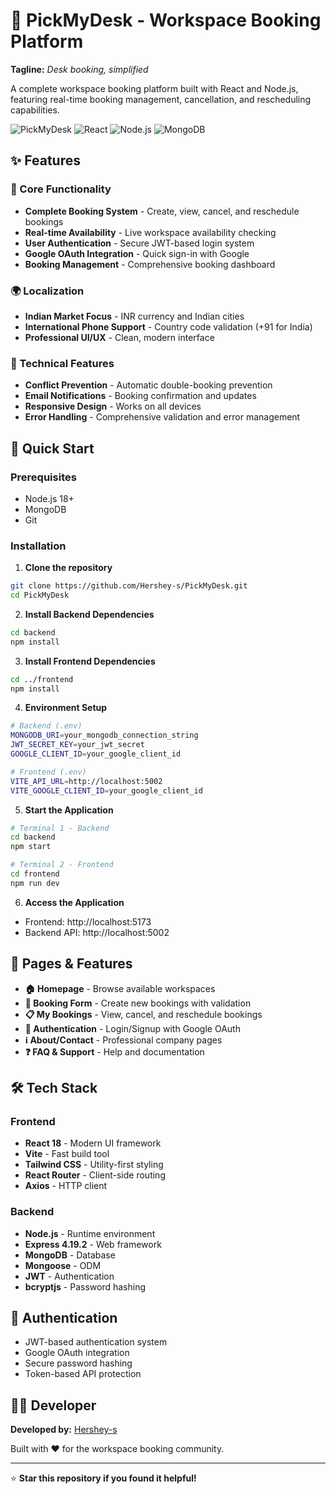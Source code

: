 # 🏢 PickMyDesk - Workspace Booking Platform

**Tagline:** *Desk booking, simplified*

A complete workspace booking platform built with React and Node.js, featuring real-time booking management, cancellation, and rescheduling capabilities.

![PickMyDesk](https://img.shields.io/badge/Status-Production%20Ready-brightgreen)
![React](https://img.shields.io/badge/React-18.x-blue)
![Node.js](https://img.shields.io/badge/Node.js-18.x-green)
![MongoDB](https://img.shields.io/badge/MongoDB-Latest-green)

## ✨ Features

### 🎯 Core Functionality
- **Complete Booking System** - Create, view, cancel, and reschedule bookings
- **Real-time Availability** - Live workspace availability checking
- **User Authentication** - Secure JWT-based login system
- **Google OAuth Integration** - Quick sign-in with Google
- **Booking Management** - Comprehensive booking dashboard

### 🌍 Localization
- **Indian Market Focus** - INR currency and Indian cities
- **International Phone Support** - Country code validation (+91 for India)
- **Professional UI/UX** - Clean, modern interface

### 🔧 Technical Features
- **Conflict Prevention** - Automatic double-booking prevention
- **Email Notifications** - Booking confirmation and updates
- **Responsive Design** - Works on all devices
- **Error Handling** - Comprehensive validation and error management

## 🚀 Quick Start

### Prerequisites
- Node.js 18+
- MongoDB
- Git

### Installation

1. **Clone the repository**
```bash
git clone https://github.com/Hershey-s/PickMyDesk.git
cd PickMyDesk
```

2. **Install Backend Dependencies**
```bash
cd backend
npm install
```

3. **Install Frontend Dependencies**
```bash
cd ../frontend
npm install
```

4. **Environment Setup**
```bash
# Backend (.env)
MONGODB_URI=your_mongodb_connection_string
JWT_SECRET_KEY=your_jwt_secret
GOOGLE_CLIENT_ID=your_google_client_id

# Frontend (.env)
VITE_API_URL=http://localhost:5002
VITE_GOOGLE_CLIENT_ID=your_google_client_id
```

5. **Start the Application**
```bash
# Terminal 1 - Backend
cd backend
npm start

# Terminal 2 - Frontend
cd frontend
npm run dev
```

6. **Access the Application**
- Frontend: http://localhost:5173
- Backend API: http://localhost:5002

## 📱 Pages & Features

- **🏠 Homepage** - Browse available workspaces
- **📝 Booking Form** - Create new bookings with validation
- **📋 My Bookings** - View, cancel, and reschedule bookings
- **👤 Authentication** - Login/Signup with Google OAuth
- **ℹ️ About/Contact** - Professional company pages
- **❓ FAQ & Support** - Help and documentation

## 🛠️ Tech Stack

### Frontend
- **React 18** - Modern UI framework
- **Vite** - Fast build tool
- **Tailwind CSS** - Utility-first styling
- **React Router** - Client-side routing
- **Axios** - HTTP client

### Backend
- **Node.js** - Runtime environment
- **Express 4.19.2** - Web framework
- **MongoDB** - Database
- **Mongoose** - ODM
- **JWT** - Authentication
- **bcryptjs** - Password hashing

## 🔐 Authentication

- JWT-based authentication system
- Google OAuth integration
- Secure password hashing
- Token-based API protection

## 👨‍💻 Developer

**Developed by:** [Hershey-s](https://github.com/Hershey-s)

Built with ❤️ for the workspace booking community.

---

⭐ **Star this repository if you found it helpful!**